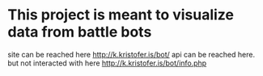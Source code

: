 # This project is meant to visualize data from battle bots
site can be reached here http://k.kristofer.is/bot/
api can be reached here. but not interacted with here http://k.kristofer.is/bot/info.php
